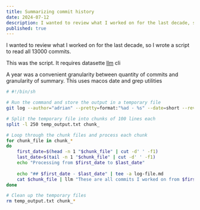 ```yaml
---
title: Summarizing commit history
date: 2024-07-12
description: I wanted to review what I worked on for the last decade, so I wrote a script to read all 13000 commits.
published: true
---
```

I wanted to review what I worked on for the last decade, so I wrote a script to read all 13000 commits.

This was the script. It requires datasette [llm](https://llm.datasette.io/en/stable/) cli

A year was a convenient granularity between quantity of commits and granularity of summary. This uses macos date and grep utilities

```bash
# #!/bin/sh

# Run the command and store the output in a temporary file
git log --author="adrian" --pretty=format:"%ad - %s" --date=short --reverse | grep -v '\[Gitlab CI\]' > temp_output.txt

# Split the temporary file into chunks of 100 lines each
split -l 250 temp_output.txt chunk_

# Loop through the chunk files and process each chunk
for chunk_file in chunk_*
do
    first_date=$(head -n 1 "$chunk_file" | cut -d' ' -f1)
    last_date=$(tail -n 1 "$chunk_file" | cut -d' ' -f1)
    echo "Processing from $first_date to $last_date"
    
    echo "## $first_date - $last_date" | tee -a log-file.md
    cat $chunk_file | llm "These are all commits I worked on from $first_date to $last_date. Make a paragraph summary of the changes made over that duration:\n\n\$input\n\nYou are continuing this file:\n\n$(cat log-file.md)" | tee -a log-file.md
done

# Clean up the temporary files
rm temp_output.txt chunk_*
```


